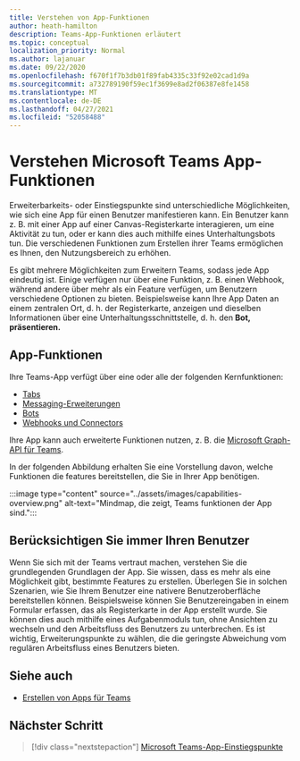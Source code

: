 ```yaml
---
title: Verstehen von App-Funktionen
author: heath-hamilton
description: Teams-App-Funktionen erläutert
ms.topic: conceptual
localization_priority: Normal
ms.author: lajanuar
ms.date: 09/22/2020
ms.openlocfilehash: f670f1f7b3db01f89fab4335c33f92e02cad1d9a
ms.sourcegitcommit: a732789190f59ec1f3699e8ad2f06387e8fe1458
ms.translationtype: MT
ms.contentlocale: de-DE
ms.lasthandoff: 04/27/2021
ms.locfileid: "52058488"
---
```

# <a name="understand-microsoft-teams-app-capabilities"></a>Verstehen Microsoft Teams App-Funktionen

Erweiterbarkeits- oder Einstiegspunkte sind unterschiedliche Möglichkeiten, wie sich eine App für einen Benutzer manifestieren kann. Ein Benutzer kann z. B. mit einer App auf einer Canvas-Registerkarte interagieren, um eine Aktivität zu tun, oder er kann dies auch mithilfe eines Unterhaltungsbots tun. Die verschiedenen Funktionen zum Erstellen ihrer Teams ermöglichen es Ihnen, den Nutzungsbereich zu erhöhen.

Es gibt mehrere Möglichkeiten zum Erweitern Teams, sodass jede App eindeutig ist. Einige verfügen nur über eine Funktion, z. B. einen Webhook, während andere über mehr als ein Feature verfügen, um Benutzern verschiedene Optionen zu bieten. Beispielsweise kann Ihre App Daten an einem zentralen Ort, d. h. der Registerkarte, anzeigen und dieselben Informationen über eine Unterhaltungsschnittstelle, d. h. den **Bot, präsentieren.** 

## <a name="app-capabilities"></a>App-Funktionen

Ihre Teams-App verfügt über eine oder alle der folgenden Kernfunktionen:

* [Tabs](../tabs/what-are-tabs.md)
* [Messaging-Erweiterungen](../messaging-extensions/what-are-messaging-extensions.md)
* [Bots](../bots/what-are-bots.md)
* [Webhooks und Connectors](../webhooks-and-connectors/what-are-webhooks-and-connectors.md)

Ihre App kann auch erweiterte Funktionen nutzen, z. B. die [Microsoft Graph-API für Teams](https://docs.microsoft.com/graph/teams-concept-overview).

In der folgenden Abbildung erhalten Sie eine Vorstellung davon, welche Funktionen die features bereitstellen, die Sie in Ihrer App benötigen.

:::image type="content" source="../assets/images/capabilities-overview.png" alt-text="Mindmap, die zeigt, Teams funktionen der App sind.":::

## <a name="always-consider-your-user"></a>Berücksichtigen Sie immer Ihren Benutzer

Wenn Sie sich mit der Teams vertraut machen, verstehen Sie die grundlegenden Grundlagen der App. Sie wissen, dass es mehr als eine Möglichkeit gibt, bestimmte Features zu erstellen. Überlegen Sie in solchen Szenarien, wie Sie Ihrem Benutzer eine nativere Benutzeroberfläche bereitstellen können.
Beispielsweise können Sie Benutzereingaben in einem Formular erfassen, das als Registerkarte in der App erstellt wurde. Sie können dies auch mithilfe eines Aufgabenmoduls tun, ohne Ansichten zu wechseln und den Arbeitsfluss des Benutzers zu unterbrechen. Es ist wichtig, Erweiterungspunkte zu wählen, die die geringste Abweichung vom regulären Arbeitsfluss eines Benutzers bieten.

## <a name="see-also"></a>Siehe auch

- [Erstellen von Apps für Teams](../overview.md)

## <a name="next-step"></a>Nächster Schritt

> [!div class="nextstepaction"]
> [Microsoft Teams-App-Einstiegspunkte](../concepts/extensibility-points.md)
